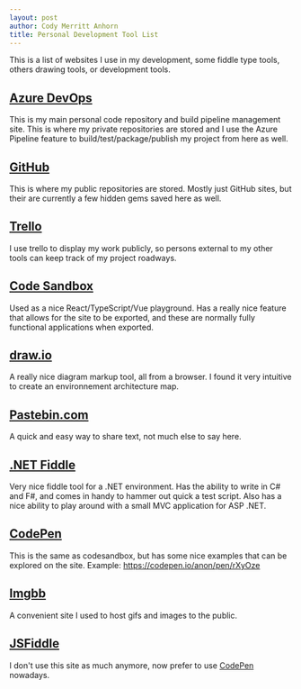```yaml
---
layout: post
author: Cody Merritt Anhorn
title: Personal Development Tool List
---
```


This is a list of websites I use in my development, some fiddle type tools, others drawing tools, or development tools.

## [Azure DevOps](https://visualstudio.com) 

This is my main personal code repository and build pipeline management site. This is where my private repositories are stored and I use the Azure Pipeline feature to build/test/package/publish my project from here as well. 

## [GitHub](https://github.com)

This is where my public repositories are stored. Mostly just GitHub sites, but their are currently a few hidden gems saved here as well.

## [Trello](https://trello.com)

I use trello to display my work publicly, so persons external to my other tools can keep track of my project roadways.

## [Code Sandbox](https://codesandbox.io)

Used as a nice React/TypeScript/Vue playground. Has a really nice feature that allows for the site to be exported, and these are normally fully functional applications when exported.

## [draw.io](https://about.draw.io/)

A really nice diagram markup tool, all from a browser. I found it very intuitive to create an environnement architecture map.

## [Pastebin.com](https://pastebin.com/)

A quick and easy way to share text, not much else to say here.

## [.NET Fiddle](https://dotnetfiddle.net/)

Very nice fiddle tool for a .NET environment. Has the ability to write in C# and F#, and comes in handy to hammer out quick a test script. Also has a nice ability to play around with a small MVC application for ASP .NET.

## [CodePen](https://codepen.io/)

This is the same as codesandbox, but has some nice examples that can be explored on the site. Example: https://codepen.io/anon/pen/rXyOze

## [Imgbb](https://imgbb.com)

A convenient site I used to host gifs and images to the public.

## [JSFiddle](https://jsfiddle.net/)

I don't use this site as much anymore, now prefer to use [CodePen](https://codepen.io/) nowadays.